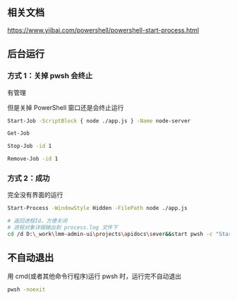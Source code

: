 ## 相关文档

https://www.yiibai.com/powershell/powershell-start-process.html

## 后台运行

### 方式 1：关掉 pwsh 会终止

有管理

但是关掉 PowerShell 窗口还是会终止运行

```sh
Start-Job -ScriptBlock { node ./app.js } -Name node-server

Get-Job

Stop-Job -id 1

Remove-Job -id 1

```

### 方式 2：成功

完全没有界面的运行

```sh
Start-Process -WindowStyle Hidden -FilePath node ./app.js

# 返回进程Id，方便关闭
# 进程对象详细输出到 process.log 文件下
cd /d D:\_work\lmm-admin-ui\projects\apidocs\sever&&start pwsh -c "Start-Process -WindowStyle Hidden -FilePath node ./app.js -PassThru -Wait -RedirectStandardOutput out.log|out-file -filepath ./process.log"

```

## 不自动退出

用 cmd(或者其他命令行程序)运行 pwsh 时，运行完不自动退出

```sh
pwsh -noexit
```
